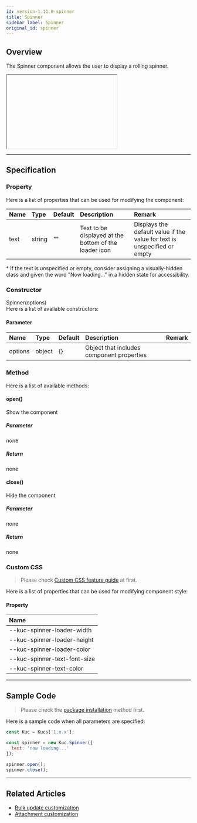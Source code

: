 ```yaml
---
id: version-1.11.0-spinner
title: Spinner
sidebar_label: Spinner
original_id: spinner
---
```


## Overview

The Spinner component allows the user to display a rolling spinner.

<div class="sample-container" id="spinner">
  <div id="sample-container__components">
    <iframe id="iframe" title="spinner image" width="300px" height="200px"></iframe>
  </div>
</div>
<script src="/js/samples/desktop/spinner.js"></script>

---

## Specification

### Property

Here is a list of properties that can be used for modifying the component:

| Name | Type | Default | Description | Remark |
| :--- | :--- | :--- | :--- | :--- |
| text | string | ""  | Text to be displayed at the bottom of the loader icon | Displays the default value if the value for text is unspecified or empty |

\*  If the text is unspecified or empty, consider assigning a visually-hidden class and given the word "Now loading..." in a hidden state for accessibility.

### Constructor

Spinner(options)<br>
Here is a list of available constructors:

#### Parameter
| Name | Type | Default | Description | Remark |
| :--- | :--- | :--- | :--- | :--- |
| options | object | {} | Object that includes component properties |  |

### Method
Here is a list of available methods:

#### open()
Show the component

##### Parameter
none

##### Return
none

#### close()
Hide the component

##### Parameter
none

##### Return
none

### Custom CSS
> Please check [Custom CSS feature guide](../../getting-started/custom-css.md) at first.

Here is a list of properties that can be used for modifying component style:
#### Property
| Name |
| :--- |
| --kuc-spinner-loader-width |
| --kuc-spinner-loader-height |
| --kuc-spinner-loader-color |
| --kuc-spinner-text-font-size |
| --kuc-spinner-text-color |

---
## Sample Code

> Please check the [package installation](../../getting-started/quick-start.md#installation) method first.

Here is a sample code when all parameters are specified:

```javascript
const Kuc = Kucs['1.x.x'];

const spinner = new Kuc.Spinner({
  text: 'now loading...'
});

spinner.open();
spinner.close();
```

---

## Related Articles

- [Bulk update customization](../../guides/bulk-update-customization.md)
- [Attachment customization](../../guides/attachment-customization.md)
